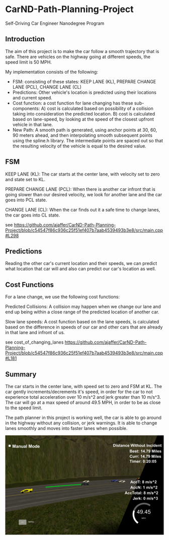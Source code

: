 # CarND-Path-Planning-Project
Self-Driving Car Engineer Nanodegree Program

## Introduction
The aim of this project is to make the car follow a smooth trajectory that is safe. There are vehicles on the highway going at different speeds, the speed limit is 50 MPH.

My implementation consists of the following:

* FSM: consisting of these states: KEEP LANE (KL), PREPARE CHANGE LANE (PCL), CHANGE LANE (CL)
* Predictions: Other vehicle's location is predicted using their locations and current speed.
* Cost function: a cost function for lane changing has these sub-components: 
  A) cost is calculated based on possibility of a collision taking into consideration the predicted location. 
  B) cost is calculated based on lane-speed, by looking at the speed of the closest upfront vehicle in that lane.
* New Path: A smooth path is generated, using anchor points at 30, 60, 90 meters ahead, and then interpolating smooth subsequent points using the spline.h library. The intermediate points are spaced out so that the resulting velocity of the vehicle is equal to the desired value.

## FSM
KEEP LANE (KL):
The car starts at the center lane, with velocity set to zero and state set to KL. 

PREPARE CHANGE LANE (PCL):
When there is another car infront that is going slower than our desired velocity, we look for another lane and the car goes into PCL state.

CHANGE LANE (CL):
When the car finds out it a safe time to change lanes, the car goes into CL state.

see 
https://github.com/ajaffer/CarND-Path-Planning-Project/blob/c54547f86c936c25f51ef407b7aab4539493b3e8/src/main.cpp#L298

## Predictions
Reading the other car's current location and their speeds, we can predict what location that car will and also can predict our car's location as well.

## Cost Functions
For a lane change, we use the following cost functions:

Predicted Collisions:
A collision may happen when we change our lane and end up being within a close range of the predicted location of another car.

Slow lane speeds:
A cost function based on the lane speeds, is calculated based on the difference in speeds of our car and other cars that are already in that lane and infront of us.

see cost_of_changing_lanes
https://github.com/ajaffer/CarND-Path-Planning-Project/blob/c54547f86c936c25f51ef407b7aab4539493b3e8/src/main.cpp#L181


## Summary
The car starts in the center lane, with speed set to zero and FSM at KL. The car gently increments/decrements it's speed, in order for the car to not experience total acceleration over 10 m/s^2 and jerk greater than 10 m/s^3. The car will go at a max speed of around 49.5 MPH, in order to be as close to the speed limit.

The path planner in this project is working well, the car is able to go around in the highway without any collision, or jerk warnings. It is able to change lanes smoothly and moves into faster lanes when possible.

![turning](turning-01.png)